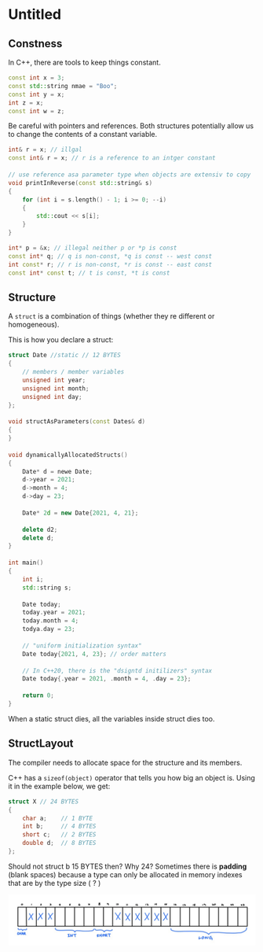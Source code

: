 # Untitled

## Constness

 In C++, there are tools to keep things constant. 

```cpp
const int x = 3;
const std::string nmae = "Boo";
const int y = x;
int z = x;
const int w = z;
```

Be careful with pointers and references. Both structures potentially allow us to change the contents of a constant variable.

```cpp
int& r = x; // illgal 
const int& r = x; // r is a reference to an intger constant

// use reference asa parameter type when objects are extensiv to copy
void printInReverse(const std::string& s)
{
    for (int i = s.length() - 1; i >= 0; --i)
    {
        std::cout << s[i];
    }
}
```

```cpp
int* p = &x; // illegal neither p or *p is const
const int* q; // q is non-const, *q is const -- west const
int const* r; // r is non-const, *r is const -- east const
const int* const t; // t is const, *t is const
```

## Structure

 A `struct` is a combination of things \(whether they re different or homogeneous\).

This is how you declare a struct:

```cpp
struct Date //static // 12 BYTES
{
    // members / member variables
    unsigned int year; 
    unsigned int month;
    unsigned int day;
};

void structAsParameters(const Dates& d)
{
}

void dynamicallyAllocatedStructs()
{
    Date* d = newe Date;
    d->year = 2021;
    d->month = 4;
    d->day = 23;
    
    Date* 2d = new Date{2021, 4, 21};
    
    delete d2;
    delete d;
}

int main()
{
    int i;
    std::string s;
    
    Date today;
    today.year = 2021;
    today.month = 4;
    todya.day = 23;
    
    // "uniform initialization syntax"
    Date today{2021, 4, 23}; // order matters
    
    // In C++20, there is the "dsigntd initilizers" syntax
    Date today{.year = 2021, .month = 4, .day = 23};
    
    return 0;
}
```

When a static struct dies, all the variables inside struct dies too.

## StructLayout

The compiler needs to allocate space for the structure and its members. 

C++ has a `sizeof(object)` operator that tells you how big an object is. Using it in the example below, we get: 

```cpp
struct X // 24 BYTES
{
    char a;    // 1 BYTE
    int b;     // 4 BYTES
    short c;   // 2 BYTES
    double d;  // 8 BYTES
};
```

Should not struct b 15 BYTES then? Why 24? Sometimes there is **padding** \(blank spaces\) because a type can only be allocated in memory indexes that are by the type size \( ? \)

![](../.gitbook/assets/image%20%2811%29.png)



